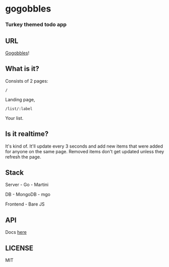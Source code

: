 # gogobbles
### Turkey themed todo app

## URL

[Gogobbles](http://gogobbles.com/api)!

## What is it?

Consists of 2 pages:

    /

Landing page,

    /list/:label

Your list.

## Is it realtime?

It's kind of. It'll update every 3 seconds and add new items that were added for
anyone on the same page. Removed items don't get updated unless they refresh the
page.

## Stack

Server - Go - Martini

DB - MongoDB - mgo

Frontend - Bare JS

## API

Docs [here](http://gogobbles.com/api)

## LICENSE

MIT
